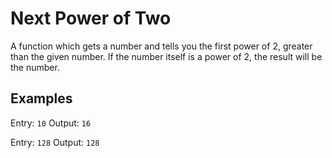 # Next Power of Two
A function which gets a number and tells you the first power of 2, greater than the given number. If the number itself is a power of 2, the result will be the number.

## Examples
Entry: `10` 
Output: `16`

Entry: `128` 
Output: `128`

